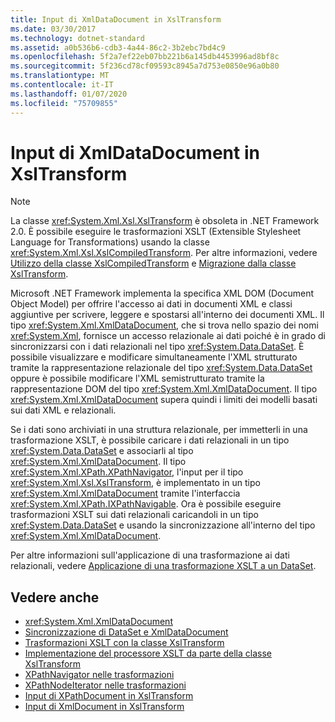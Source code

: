 ```yaml
---
title: Input di XmlDataDocument in XslTransform
ms.date: 03/30/2017
ms.technology: dotnet-standard
ms.assetid: a0b536b6-cdb3-4a44-86c2-3b2ebc7bd4c9
ms.openlocfilehash: 5f2a7ef22eb07bb221b6a145db4453996ad8bf8c
ms.sourcegitcommit: 5f236cd78cf09593c8945a7d753e0850e96a0b80
ms.translationtype: MT
ms.contentlocale: it-IT
ms.lasthandoff: 01/07/2020
ms.locfileid: "75709855"
---
```

# <a name="xmldatadocument-input-to-xsltransform"></a>Input di XmlDataDocument in XslTransform
> [!NOTE]
> La classe <xref:System.Xml.Xsl.XslTransform> è obsoleta in .NET Framework 2.0. È possibile eseguire le trasformazioni XSLT (Extensible Stylesheet Language for Transformations) usando la classe <xref:System.Xml.Xsl.XslCompiledTransform>. Per altre informazioni, vedere [Utilizzo della classe XslCompiledTransform](../../../../docs/standard/data/xml/using-the-xslcompiledtransform-class.md) e [Migrazione dalla classe XslTransform](../../../../docs/standard/data/xml/migrating-from-the-xsltransform-class.md).  
  
 Microsoft .NET Framework implementa la specifica XML DOM (Document Object Model) per offrire l'accesso ai dati in documenti XML e classi aggiuntive per scrivere, leggere e spostarsi all'interno dei documenti XML. Il tipo <xref:System.Xml.XmlDataDocument>, che si trova nello spazio dei nomi <xref:System.Xml>, fornisce un accesso relazionale ai dati poiché è in grado di sincronizzarsi con i dati relazionali nel tipo <xref:System.Data.DataSet>. È possibile visualizzare e modificare simultaneamente l'XML strutturato tramite la rappresentazione relazionale del tipo <xref:System.Data.DataSet> oppure è possibile modificare l'XML semistrutturato tramite la rappresentazione DOM del tipo <xref:System.Xml.XmlDataDocument>. Il tipo <xref:System.Xml.XmlDataDocument> supera quindi i limiti dei modelli basati sui dati XML e relazionali.  
  
 Se i dati sono archiviati in una struttura relazionale, per immetterli in una trasformazione XSLT, è possibile caricare i dati relazionali in un tipo <xref:System.Data.DataSet> e associarli al tipo  <xref:System.Xml.XmlDataDocument>. Il tipo <xref:System.Xml.XPath.XPathNavigator>, l'input per il tipo <xref:System.Xml.Xsl.XslTransform>, è implementato in un tipo <xref:System.Xml.XmlDataDocument> tramite l'interfaccia <xref:System.Xml.XPath.IXPathNavigable>. Ora è possibile eseguire trasformazioni XSLT sui dati relazionali caricandoli in un tipo <xref:System.Data.DataSet> e usando la sincronizzazione all'interno del tipo <xref:System.Xml.XmlDataDocument>.  
  
 Per altre informazioni sull'applicazione di una trasformazione ai dati relazionali, vedere [Applicazione di una trasformazione XSLT a un DataSet](../../../../docs/framework/data/adonet/dataset-datatable-dataview/applying-an-xslt-transform-to-a-dataset.md).  
  
## <a name="see-also"></a>Vedere anche

- <xref:System.Xml.XmlDataDocument>
- [Sincronizzazione di DataSet e XmlDataDocument](../../../../docs/framework/data/adonet/dataset-datatable-dataview/dataset-and-xmldatadocument-synchronization.md)
- [Trasformazioni XSLT con la classe XslTransform](../../../../docs/standard/data/xml/xslt-transformations-with-the-xsltransform-class.md)
- [Implementazione del processore XSLT da parte della classe XslTransform](../../../../docs/standard/data/xml/xsltransform-class-implements-the-xslt-processor.md)
- [XPathNavigator nelle trasformazioni](../../../../docs/standard/data/xml/xpathnavigator-in-transformations.md)
- [XPathNodeIterator nelle trasformazioni](../../../../docs/standard/data/xml/xpathnodeiterator-in-transformations.md)
- [Input di XPathDocument in XslTransform](../../../../docs/standard/data/xml/xpathdocument-input-to-xsltransform.md)
- [Input di XmlDocument in XslTransform](../../../../docs/standard/data/xml/xmldocument-input-to-xsltransform.md)
